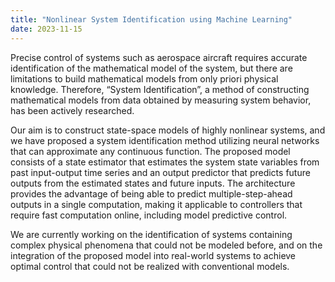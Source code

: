 ```yaml
---
title: "Nonlinear System Identification using Machine Learning"
date: 2023-11-15
---
```





Precise control of systems such as aerospace aircraft requires accurate identification of the mathematical model of the system, but there are limitations to build mathematical models from only priori physical knowledge. Therefore, “System Identification”, a method of constructing mathematical models from data obtained by measuring system behavior, has been actively researched.

Our aim is to construct state-space models of highly nonlinear systems, and we have proposed a system identification method utilizing neural networks that can approximate any continuous function.	The proposed model consists of a state estimator that estimates the system state variables from past input-output time series and an output predictor that predicts future outputs from the estimated states and future inputs. The architecture provides the advantage of being able to predict multiple-step-ahead outputs in a single computation, making it applicable to controllers that require fast computation online, including model predictive control.

We are currently working on the identification of systems containing complex physical phenomena that could not be modeled before, and on the integration of the proposed model into real-world systems to achieve optimal control that could not be realized with conventional models.
